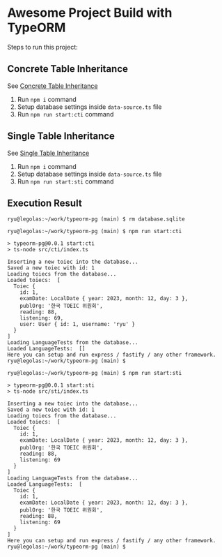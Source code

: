 # Awesome Project Build with TypeORM

Steps to run this project:

## Concrete Table Inheritance

See [Concrete Table Inheritance](https://typeorm.io/entity-inheritance#concrete-table-inheritance)

1. Run `npm i` command
2. Setup database settings inside `data-source.ts` file
3. Run `npm run start:cti` command

## Single Table Inheritance

See [Single Table Inheritance](https://typeorm.io/entity-inheritance#single-table-inheritance)

1. Run `npm i` command
2. Setup database settings inside `data-source.ts` file
3. Run `npm run start:sti` command

## Execution Result

```
ryu@legolas:~/work/typeorm-pg (main) $ rm database.sqlite
```

```
ryu@legolas:~/work/typeorm-pg (main) $ npm run start:cti

> typeorm-pg@0.0.1 start:cti
> ts-node src/cti/index.ts

Inserting a new toiec into the database...
Saved a new toiec with id: 1
Loading toiecs from the database...
Loaded toiecs:  [
  Toiec {
    id: 1,
    examDate: LocalDate { year: 2023, month: 12, day: 3 },
    publOrg: '한국 TOEIC 위원회',
    reading: 88,
    listening: 69,
    user: User { id: 1, username: 'ryu' }
  }
]
Loading LanguageTests from the database...
Loaded LanguageTests:  []
Here you can setup and run express / fastify / any other framework.
ryu@legolas:~/work/typeorm-pg (main) $
```

```
ryu@legolas:~/work/typeorm-pg (main) $ npm run start:sti

> typeorm-pg@0.0.1 start:sti
> ts-node src/sti/index.ts

Inserting a new toiec into the database...
Saved a new toiec with id: 1
Loading toiecs from the database...
Loaded toiecs:  [
  Toiec {
    id: 1,
    examDate: LocalDate { year: 2023, month: 12, day: 3 },
    publOrg: '한국 TOEIC 위원회',
    reading: 88,
    listening: 69
  }
]
Loading LanguageTests from the database...
Loaded LanguageTests:  [
  Toiec {
    id: 1,
    examDate: LocalDate { year: 2023, month: 12, day: 3 },
    publOrg: '한국 TOEIC 위원회',
    reading: 88,
    listening: 69
  }
]
Here you can setup and run express / fastify / any other framework.
ryu@legolas:~/work/typeorm-pg (main) $
```